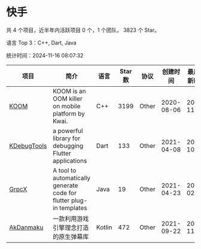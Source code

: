 # 快手

共 4 个项目，近半年内活跃项目 0 个，1 个团队， 3823 个 Star。

语言 Top 3：C++, Dart, Java

统计时间：2024-11-16 08:07:32

| 项目 | 简介 | 语言 | Star 数 | 协议 | 创建时间 | 最后更新时间 | 最后提交时间 |
| --- | --- | --- | --- | --- | --- | --- | --- |
| [KOOM](https://github.com/KwaiAppTeam/KOOM) | KOOM is an OOM killer on mobile platform by Kwai. | C++ | 3199 | Other | 2020-08-06 | 2024-11-16 | 2024-04-16 |
| [KDebugTools](https://github.com/KwaiAppTeam/KDebugTools) | a powerful library for debugging Flutter applications | Dart | 133 | Other | 2021-04-08 | 2024-10-09 | 2021-04-18 |
| [GrpcX](https://github.com/KwaiAppTeam/GrpcX) | A tool to automatically generate code for flutter plug-in templates | Java | 19 | Other | 2021-04-23 | 2024-02-19 | 2021-04-23 |
| [AkDanmaku](https://github.com/KwaiAppTeam/AkDanmaku) | 一款利用游戏引擎理念打造的原生弹幕库 | Kotlin | 472 | Other | 2021-09-22 | 2024-11-01 | 2021-12-30 |
